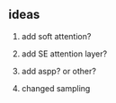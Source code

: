 ## ideas

1. add soft attention?

2. add SE attention layer?

3. add aspp? or other?

4. changed sampling